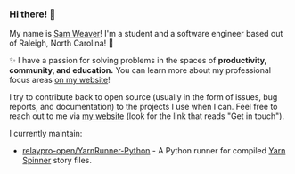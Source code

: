 ### Hi there! 👋

My name is [Sam Weaver](https://samweaver.com)! I'm a student and a software engineer based out of Raleigh, North Carolina! 🌳

✨ I have a passion for solving problems in the spaces of **productivity, community, and education.** You can learn more about my professional focus areas [on my website](https://samweaver.com/work/)!

I try to contribute back to open source (usually in the form of issues, bug reports, and documentation) to the projects I use when I can. Feel free to reach out to me via [my website](https://samweaver.com/me/) (look for the link that reads "Get in touch").

I currently maintain:
- [relaypro-open/YarnRunner-Python](https://github.com/relaypro-open/YarnRunner-Python) - A Python runner for compiled [Yarn Spinner](https://yarnspinner.dev/) story files.

<!--
**weaversam8/weaversam8** is a ✨ _special_ ✨ repository because its `README.md` (this file) appears on your GitHub profile.

Here are some ideas to get you started:

- 🔭 I’m currently working on ...
- 🌱 I’m currently learning ...
- 👯 I’m looking to collaborate on ...
- 🤔 I’m looking for help with ...
- 💬 Ask me about ...
- 📫 How to reach me: ...
- 😄 Pronouns: ...
- ⚡ Fun fact: ...
-->
